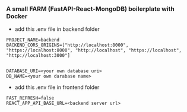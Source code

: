 ### A small FARM (FastAPI-React-MongoDB) boilerplate with Docker

- add this .env file in backend folder

```
PROJECT_NAME=backend
BACKEND_CORS_ORIGINS=["http://localhost:8000", "https://localhost:8000", "http://localhost", "https://localhost", "http://localhost:3000"]


DATABASE_URI=<your own database uri>
DB_NAME=<your own darabase name>

```
- add this .env file in frontend folder

```
FAST_REFRESH=false
REACT_APP_API_BASE_URL=<backend server url>

```
